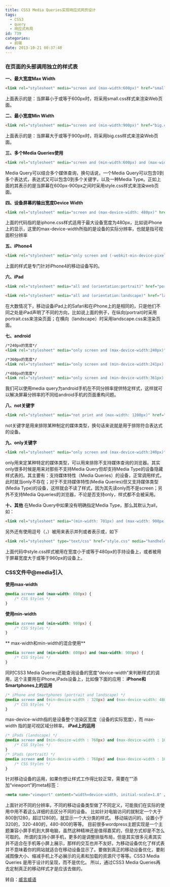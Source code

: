 ```yaml
---
title: CSS3 Media Queries实现响应式网页设计
tags:
  - CSS3
  - query
  - 响应式布局
id: 739
categories:
  - 前端
date: 2013-10-21 00:37:48
---
```


### 在页面的头部调用独立的样式表

**一、最大宽度Max Width**
```html
<link rel="stylesheet" media="screen and (max-width:600px)" href="small.css" type="text/css" />
```

上面表示的是：当屏幕小于或等于600px时，将采用small.css样式来渲染Web页面。

**二、最小宽度Min Width**
```html
<link rel="stylesheet" media="screen and (min-width:900px)" href="big.css" type="text/css" />
```

上面表示的是：当屏幕大于或等于900px时，将采用big.css样式来渲染Web页面。

**三、多个Media Queries使用**
```html
<link rel="stylesheet" media="screen and (min-width:600px) and (max-width:900px)" href="style.css" type="text/css" />
```

Media Query可以结合多个媒体查询，换句话说，一个Media Query可以包含0到多个表达式，表达式又可以包含0到多个关键字，以及一种Media Type。正如上面的其表示的是当屏幕在600px-900px之间时采用style.css样式来渲染web页面。

**四、设备屏幕的输出宽度Device Width**
```html
<link rel="stylesheet" media="screen and (max-device-width: 480px)" href="iphone.css" type="text/css" />
```

上面的代码指的是iphone.css样式适用于最大设备宽度为480px，比如说iPhone上的显示，这里的max-device-width所指的是设备的实际分辨率，也就是指可视面积分辨率

**五、iPhone4**
```html
<link rel="stylesheet" media="only screen and (-webkit-min-device-pixel-ratio: 2)" type="text/css" href="iphone4.css" />
```

上面的样式是专门针对iPhone4的移动设备写的。

**六、iPad**
```html
<link rel="stylesheet" media="all and (orientation:portrait)" href="portrait.css" type="text/css" />

<link rel="stylesheet" media="all and (orientation:landscape)" href="landscape.css"  type="text/css" />
```

在大数情况下，移动设备iPad上的Safari和在iPhone上的是相同的，只是他们不同之处是iPad声明了不同的方向，比如说上面的例子，在纵向(portrait)时采用portrait.css来渲染页面；在横向（landscape）时采用landscape.css来渲染页面。

**七、android**
```html
/*240px的宽度*/
<link rel="stylesheet" media="only screen and (max-device-width:240px)" href="android240.css" type="text/css" />

/*360px的宽度*/
<link rel="stylesheet" media="only screen and (min-device-width:241px) and (max-device-width:360px)" href="android360.css" type="text/css" />

/*480px的宽度*/
<link rel="stylesheet" media="only screen and (min-device-width:361px) and (max-device-width:480px)" href="android480.css" type="text/css" />
```

我们可以使用media query为android手机在不同分辨率提供特定样式，这样就可以解决屏幕分辨率的不同给android手机的页面重构问题。

**八、not关键字**
```html
<link rel="stylesheet" media="not print and (max-width: 1200px)" href="print.css" type="text/css" />
```

not关键字是用来排除某种制定的媒体类型，换句话来说就是用于排除符合表达式的设备。

**九、only关键字**
```html
<link rel="stylesheet" media="only screen and (max-device-width:240px)" href="android240.css" type="text/css" />
```

only用来定某种特定的媒体类型，可以用来排除不支持媒体查询的浏览器。其实only很多时候是用来对那些不支持Media Query但却支持Media Type的设备隐藏样式表的。其主要有：支持媒体特性（Media Queries）的设备，正常调用样式，此时就当only不存在；对于不支持媒体特性(Media Queries)但又支持媒体类型(Media Type)的设备，这样就会不读了样式，因为其先读only而不是screen；另外不支持Media Qqueries的浏览器，不论是否支持only，样式都不会被采用。

**十、其他** 在Media Query中如果没有明确指定Media Type，那么其默认为all，如：
```html
<link rel="stylesheet" media="(min-width: 701px) and (max-width: 900px)" href="medium.css" type="text/css" />
```

另外还有使用逗号（，）被用来表示并列或者表示或，如下
```html
<link rel="stylesheet" type="text/css" href="style.css" media="handheld and (max-width:480px), screen and (min-width:960px)" />
```

上面代码中style.css样式被用在宽度小于或等于480px的手持设备上，或者被用于屏幕宽度大于或等于960px的设备上。

### CSS文件中@media引入

**使用max-width**
```css
@media screen and (max-width: 600px) {
    /* CSS Styles */
}
```

**使用min-width**
```css
@media screen and (min-width: 900px) {
    /* CSS Styles */
}
```

** max-width和min-width的混合使用**
```css
@media screen and (min-width: 600px) and (max-width: 900px) {
    /* CSS Styles */
}
```

同时CSS3 Media Queries还能查询设备的宽度“device-width”来判断样式的调用，这个主要用在iPhone,iPads设备上，比如像下面的应用： **iPhone和Smartphones上的运用**

```css
/* iPhone and Smartphones (portrait and landscape) */
@media screen and (min-device-width : 320px) and (max-device-width: 480px) {
    /* CSS Styles */
}
```

max-device-width指的是设备整个渲染区宽度（设备的实际宽度），而 max-width 指的是可视区域分辨率。 **iPad上的运用**

```css
/* iPads (landscape) */
@media screen and (min-device-width : 768px) and (max-device-width : 1024px) and (orientation : landscape) {
    /* CSS Styles */
}
/* iPads (portrait) */
@media screen and (min-device-width : 768px) and (max-device-width : 1024px) and (orientation : portrait) {
    /* CSS Styles */
}
```

针对移动设备的运用，如果你想让样式工作得比较正常，需要在“”添加“viewport”的meta标签：

```html
<meta name="viewport" content="width=device-width, initial-scale=1.0" />
```

上面针对不同的分辨率，不同的移动设备类型做了不同定义，可能我们在实际的使用中用不着这么详细的去区分不同的设备。 比如针对电脑访问的就制定一个大于800到1280，超过1280的，就显示一个大分类的样式。 移动端访问的，设置小于320的，320-480的，480-800的等等。 目前很多wordpress主题实现是一个主题兼容小屏手机到大屏电脑，虽然这种精神还是值得嘉奖的，但是方式却是不怎么可取的。 所谓的支持小屏手机，更多的是调整排版布局，但是其实很多元素其实并不适合在手机等小屏上展示，那样的交互也并不友好。为移动设备优化了样式表并不意味着你的网站就适合在移动设备显示了。要做到真正的移动设备优化，要削减图像大小、缩减手机上不必展示的元素和加载的资源尺寸等等。CSS3 Media Queries 是用于设计的呈现，而不是优化。 所以，通过CSS3 Media Queries再去定制真正的移动样式才是应该去做的。

转自：[威言威语]()
